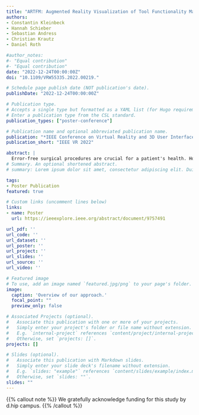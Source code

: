 ```yaml
---
title: "ARTFM: Augmented Reality Visualization of Tool Functionality Manuals in Operating Rooms"
authors:
- Constantin Kleinbeck
- Hannah Schieber
- Sebastian Andress
- Christian Krautz
- Daniel Roth

#author_notes:
#- "Equal contribution"
#- "Equal contribution"
date: "2022-12-24T00:00:00Z"
doi: "10.1109/VRW55335.2022.00219."

# Schedule page publish date (NOT publication's date).
publishDate: "2022-12-24T00:00:00Z"

# Publication type.
# Accepts a single type but formatted as a YAML list (for Hugo requirements).
# Enter a publication type from the CSL standard.
publication_types: ["poster-conference"]

# Publication name and optional abbreviated publication name.
publication: "*IEEE Conference on Virtual Reality and 3D User Interfaces (IEEE VR) 2022*"
publication_short: "IEEE VR 2022"

abstract: |
  Error-free surgical procedures are crucial for a patient's health. However, with the increasing complexity and variety of surgical instruments, it is difficult for clinical staff to acquire detailed assembly and usage knowledge leading to errors in process and preparation steps. Yet, the gold standard in retrieving necessary information when problems occur is to get the paperbased manual. Reading through the necessary instructions is time-consuming and decreases care quality. We propose ARTFM, a process integrated manual, highlighting the correct parts needed, their location, and step-by-step instructions to combine the instrument using an augmented reality head-mounted display.
# Summary. An optional shortened abstract.
# summary: Lorem ipsum dolor sit amet, consectetur adipiscing elit. Duis posuere tellus ac convallis placerat. Proin tincidunt magna sed ex sollicitudin condimentum.

tags:
- Poster Publication
featured: true

# Custom links (uncomment lines below)
links:
- name: Poster
  url: https://ieeexplore.ieee.org/abstract/document/9757491

url_pdf: ''
url_code: ''
url_dataset: ''
url_poster: ''
url_project: ''
url_slides: ''
url_source: ''
url_video: ''

# Featured image
# To use, add an image named `featured.jpg/png` to your page's folder. 
image:
  caption: 'Overview of our approach.'
  focal_point: ""
  preview_only: false

# Associated Projects (optional).
#   Associate this publication with one or more of your projects.
#   Simply enter your project's folder or file name without extension.
#   E.g. `internal-project` references `content/project/internal-project/index.md`.
#   Otherwise, set `projects: []`.
projects: []

# Slides (optional).
#   Associate this publication with Markdown slides.
#   Simply enter your slide deck's filename without extension.
#   E.g. `slides: "example"` references `content/slides/example/index.md`.
#   Otherwise, set `slides: ""`.
slides: ""
---
```


{{% callout note %}}
We gratefully acknowledge funding for this study by d.hip campus.
{{% /callout %}}




